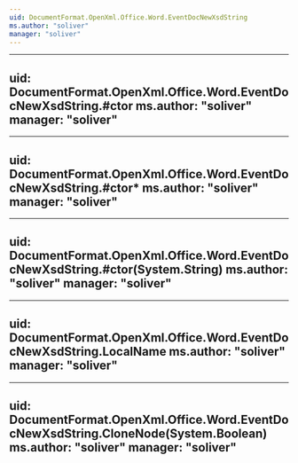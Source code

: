 ```yaml
---
uid: DocumentFormat.OpenXml.Office.Word.EventDocNewXsdString
ms.author: "soliver"
manager: "soliver"
---
```


---
uid: DocumentFormat.OpenXml.Office.Word.EventDocNewXsdString.#ctor
ms.author: "soliver"
manager: "soliver"
---

---
uid: DocumentFormat.OpenXml.Office.Word.EventDocNewXsdString.#ctor*
ms.author: "soliver"
manager: "soliver"
---

---
uid: DocumentFormat.OpenXml.Office.Word.EventDocNewXsdString.#ctor(System.String)
ms.author: "soliver"
manager: "soliver"
---

---
uid: DocumentFormat.OpenXml.Office.Word.EventDocNewXsdString.LocalName
ms.author: "soliver"
manager: "soliver"
---

---
uid: DocumentFormat.OpenXml.Office.Word.EventDocNewXsdString.CloneNode(System.Boolean)
ms.author: "soliver"
manager: "soliver"
---
